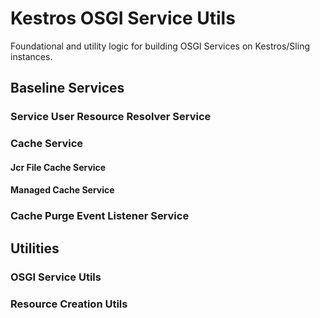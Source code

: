 # Kestros OSGI Service Utils
Foundational and utility logic for building OSGI Services on Kestros/Sling instances.

## Baseline Services
### Service User Resource Resolver Service
### Cache Service
#### Jcr File Cache Service
#### Managed Cache Service
### Cache Purge Event Listener Service

## Utilities
### OSGI Service Utils
### Resource Creation Utils